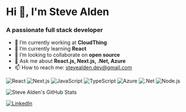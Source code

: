 # Hi 👋, I'm Steve Alden
### A passionate full stack developer

- 🔭 I’m currently working at **CloudThing**
- 🌱 I’m currently learning **React**
- 👯 I’m looking to collaborate on **open source**
- 💬 Ask me about **React.js, Next.js, .Net, Azure**
- 📫 How to reach me: [stevealden.dev@gmail.com](mailto:stevealden.dev@gmail.com)

![React](https://devicons.github.io/devicon/devicon.git/icons/react/react-original-wordmark.svg) 
![Next.js](https://raw.githubusercontent.com/vercel/next.js/canary/examples/api-routes-cors/public/nextjs-logo.png) 
![JavaScript](https://devicons.github.io/devicon/devicon.git/icons/javascript/javascript-original.svg) 
![TypeScript](https://devicons.github.io/devicon/devicon.git/icons/typescript/typescript-original.svg) 
![Azure](https://upload.wikimedia.org/wikipedia/commons/a/a8/Microsoft_Azure_Logo.svg) 
![.Net](https://devicons.github.io/devicon/devicon.git/icons/dot-net/dot-net-original-wordmark.svg) 
![Node.js](https://devicons.github.io/devicon/devicon.git/icons/nodejs/nodejs-original-wordmark.svg)

![Steve Alden's GitHub Stats](https://github-readme-stats.vercel.app/api?username=stevealden&show_icons=true)

[![LinkedIn](https://cdn.jsdelivr.net/npm/simple-icons@3.0.1/icons/linkedin.svg)](https://linkedin.com/in/stevealden777)
